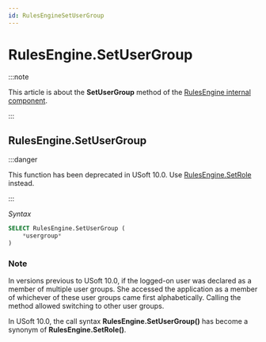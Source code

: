 ```yaml
---
id: RulesEngineSetUserGroup
---
```


# RulesEngine.SetUserGroup




:::note

This article is about the **SetUserGroup** method of the [RulesEngine internal component](/docs/Extensions/RulesEngine_internal_component).

:::

## **RulesEngine.SetUserGroup**


:::danger

This function has been deprecated in USoft 10.0. Use [RulesEngine.SetRole](/docs/Extensions/RulesEngine_internal_component/RulesEngineSetRole.md) instead.

:::

*Syntax*

```sql
SELECT RulesEngine.SetUserGroup (
    *usergroup*
)
```

### Note

In versions previous to USoft 10.0, if the logged-on user was declared as a member of multiple user groups. She accessed the application as a member of whichever of these user groups came first alphabetically. Calling the method allowed switching to other user groups.

In USoft 10.0, the call syntax **RulesEngine.SetUserGroup()** has become a synonym of **RulesEngine.SetRole()**.